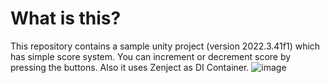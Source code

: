 # What is this?
This repository contains a sample unity project (version 2022.3.41f1) which has simple score system. You can increment or decrement score by pressing the buttons. Also it uses Zenject as DI Container. 
![image](https://github.com/user-attachments/assets/49a37001-f0c5-4f39-92bf-4840c05c16d8)
